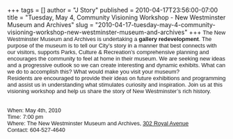 +++
tags = []
author = "J Story"
published = 2010-04-17T23:56:00-07:00
title = "Tuesday, May 4, Community Visioning Workshop - New Westminster Museum and Archives"
slug = "2010-04-17-tuesday-may-4-community-visioning-workshop-new-westminster-museum-and-archives"
+++
<span class="Apple-style-span"
style="font-family: arial, sans-serif; font-size: 13px; border-collapse: collapse; ">The
New Westminster Museum and Archives is undertaking a **gallery
redevelopment**. The purpose of the museum is to tell our City’s story
in a manner that best connects with our visitors, supports Parks,
Culture & Recreation’s comprehensive planning and encourages the
community to feel at home in their museum. We are seeking new ideas and
a progressive outlook so we can create interesting and dynamic exhibits.
What can we do to accomplish this? What would make you visit your
museum?</span>
<span class="Apple-style-span"
style="font-family: arial, sans-serif; font-size: 13px; border-collapse: collapse; ">  
Residents are encouraged to provide their ideas on future exhibitions
and programming and assist us in understanding what stimulates curiosity
and inspiration. Join us at this visioning workshop and help us share
the story of New Westminster’s rich history.</span>

<span class="Apple-style-span"
style="font-family: arial, sans-serif; font-size: 13px; border-collapse: collapse; ">  
When: May 4th, 2010  
Time: 7:00 pm  
Where: The New Westminster Museum and Archives, [302 Royal
Avenue](http://maps.google.com/maps?f=q&source=s_q&hl=en&geocode=&q=302+Royal+Ave,+New+Westminster,+British+Columbia,+Canada&sll=49.207484,-122.905362&sspn=0.003561,0.006577&ie=UTF8&hq=&hnear=302+Royal+Ave,+New+Westminster,+Greater+Vancouver+Regional+District,+British+Columbia,+Canada&ll=49.207729,-122.906134&spn=0.003561,0.006577&z=17)  
Contact: 604-527-4640</span>
